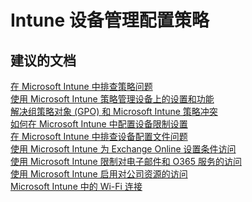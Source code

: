 <properties
    pageTitle="Intune Device Management Configuration Policy"
    description="Intune 设备管理配置策略"
    service="microsoft.intune"
    resource="intune"
    authors="mackie1604"
    displayOrder=""
    selfHelpType="generic"
    supportTopicIds="32435290"
    resourceTags=""
    productPesIds="15584"
    cloudEnvironments="public"
/>


# <a name="intune-device-management-configuration-policy"></a>Intune 设备管理配置策略

## <a name="recommended-documents"></a>**建议的文档**

[在 Microsoft Intune 中排查策略问题](https://docs.microsoft.com/intune/troubleshoot/troubleshoot-policies-in-microsoft-intune)<br>
[使用 Microsoft Intune 策略管理设备上的设置和功能](https://docs.microsoft.com/intune/deploy-use/manage-settings-and-features-on-your-devices-with-microsoft-intune-policies)<br>
[解决组策略对象 (GPO) 和 Microsoft Intune 策略冲突](https://docs.microsoft.com/intune/deploy-use/resolve-gpo-and-microsoft-intune-policy-conflicts)<br>
[如何在 Microsoft Intune 中配置设备限制设置](https://docs.microsoft.com/intune-azure/configure-devices/how-to-configure-device-restrictions)<br>
[在 Microsoft Intune 中排查设备配置文件问题](https://docs.microsoft.com/intune-azure/configure-devices/troubleshoot-device-profiles)<br>
[使用 Microsoft Intune 为 Exchange Online 设置条件访问](https://blogs.technet.microsoft.com/enterprisemobility/2015/03/12/conditional-access-for-exchange-online-using-microsoft-intune/)<br>
[使用 Microsoft Intune 限制对电子邮件和 O365 服务的访问](https://docs.microsoft.com/intune/deploy-use/restrict-access-to-email-and-o365-services-with-microsoft-intune)<br>
[使用 Microsoft Intune 启用对公司资源的访问](https://technet.microsoft.com/library/dn800673.aspx)<br>
[Microsoft Intune 中的 Wi-Fi 连接](https://docs.microsoft.com/intune/deploy-use/wi-fi-connections-in-microsoft-intune)<br>

